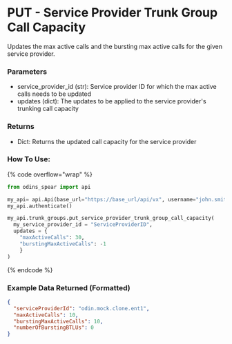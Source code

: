 # PUT - Service Provider Trunk Group Call Capacity

Updates the max active calls and the bursting max active calls for the given service provider.

### Parameters&#x20;

* service\_provider\_id (str): Service provider ID for which the max active calls needs to be updated 
*  updates (dict): The updates to be applied to the service provider's trunking call capacity

### Returns

* Dict: Returns the updated call capacity for the service provider

### How To Use:

{% code overflow="wrap" %}
```python
from odins_spear import api

my_api= api.Api(base_url="https://base_url/api/vx", username="john.smith", password="ODIN_INSTANCE_1")
my_api.authenticate()

my_api.trunk_groups.put_service_provider_trunk_group_call_capacity(
  my_service_provider_id = "ServiceProviderID",
  updates = {
    "maxActiveCalls": 30,
    "burstingMaxActiveCalls": -1
    }
)
```
{% endcode %}

### Example Data Returned (Formatted)

```json
{
  "serviceProviderId": "odin.mock.clone.ent1",
  "maxActiveCalls": 10,
  "burstingMaxActiveCalls": 10,
  "numberOfBurstingBTLUs": 0
}
```
